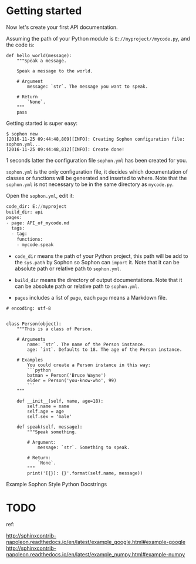 # Getting started

Now let's create your first API documentation. 

Assuming the path of your Python module is `E://myproject//mycode.py`,
and the code is:

```
def hello_world(message):
    """Speak a message.

    Speak a message to the world.
    
    # Argument
        message: `str`. The message you want to speak.
               
    # Return
        `None`.
    """
    pass
```


Getting started is super easy:

```
$ sophon new
[2016-11-25 09:44:48,809][INFO]: Creating Sophon configuration file: sophon.yml...
[2016-11-25 09:44:48,812][INFO]: Create done!
```

1 seconds latter the configuration file `sophon.yml` has been created for you.

`sophon.yml` is the only configuration file, 
it decides which documentation of classes or functions will be generated and inserted to where.
Note that the `sophon.yml` is not necessary to be in the same directory as `mycode.py`.

Open the `sophon.yml`, edit it:
```python 
code_dir: E://myproject
build_dir: api
pages:
- page: API_of_mycode.md
  tags:
  - tag: 
    functions:
    - mycode.speak
```

- `code_dir` means the path of your Python project, 
this path will be add to the `sys.path` by Sophon so Sophon can `import` it.
Note that it can be absolute path or relative path to `sophon.yml`.

- `build_dir` means the directory of output documentations.
Note that it can be absolute path or relative path to `sophon.yml`.

- `pages` includes a list of `page`, each `page` means a Markdown file.




```
# encoding: utf-8


class Person(object):
    """This is a class of Person.

    # Arguments
        name: `str`. The name of the Person instance.
        age: `int`. Defaults to 18. The age of the Person instance.

    # Examples
        You could create a Person instance in this way:
        ```python
        batman = Person('Bruce Wayne')
        elder = Person('you-know-who', 99)
        ```
    """

    def __init__(self, name, age=18):
        self.name = name
        self.age = age
        self.sex = 'male'

    def speak(self, message):
        """Speak something.

        # Argument:
            message: `str`. Something to speak.

        # Return:
            `None`.
        """
        print('[{}]: {}'.format(self.name, message))

```


Example Sophon Style Python Docstrings


# TODO

ref:

http://sphinxcontrib-napoleon.readthedocs.io/en/latest/example_google.html#example-google
http://sphinxcontrib-napoleon.readthedocs.io/en/latest/example_numpy.html#example-numpy
